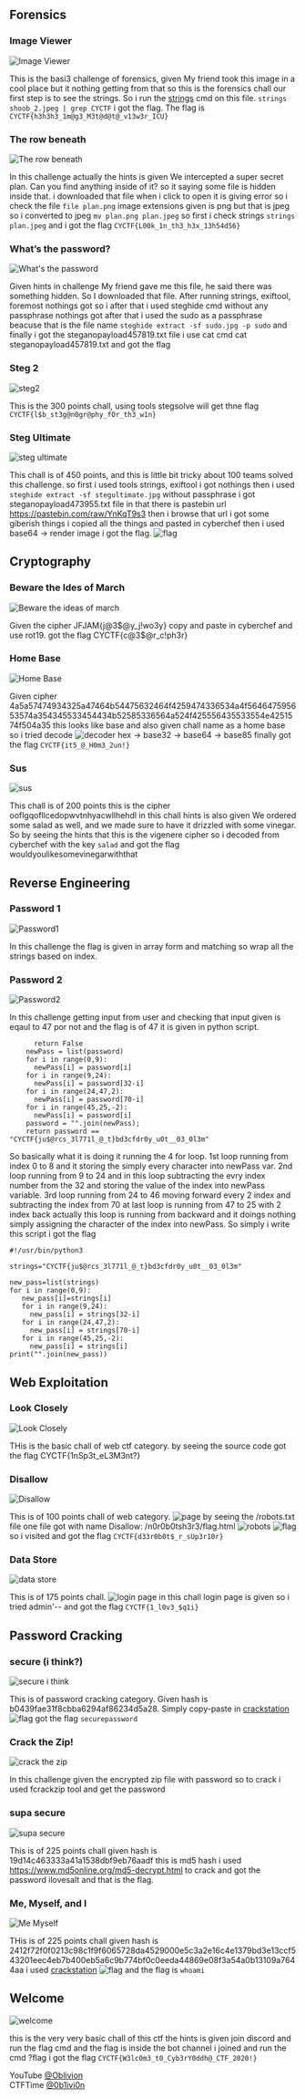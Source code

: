 ## Forensics

### Image Viewer

![Image Viewer](images/Image_Viewer.png)

This is the basi3 challenge of forensics, given My friend took this image in a cool place but it nothing getting from that so this is the forensics chall our first step is to see the strings. So i run the [strings](https://linux.die.net/man/1/strings) cmd on this file. ```strings shoob_2.jpeg | grep CYCTF``` i got the flag. The  flag is `CYCTF{h3h3h3_1m@g3_M3t@d@t@_v13w3r_ICU}`

### The row beneath

![The row beneath](images/The_row_beneath.png)

In this challenge actually the hints is given We intercepted a super secret plan. Can you find anything inside of it? so it saying some file is hidden inside that. i downloaded that file when i click to open it is giving error so i check the file `file plan.png`  image extensions given is png but that is jpeg so i converted to jpeg `mv plan.png plan.jpeg` so first i check strings `strings plan.jpeg` and i got the flag `CYCTF{L00k_1n_th3_h3x_13h54d56}` 

### What’s the password?

![What's the password](images/What_the_password.png)

Given hints in challenge My friend gave me this file, he said there was something hidden. So I downloaded that file. After running strings, exiftool, foremost nothings got so i after that i used steghide cmd without any passphrase nothings got after that i used the sudo as a passphrase beacuse that is the file name `steghide extract -sf sudo.jpg -p sudo` and finally i got the steganopayload457819.txt file i use cat cmd cat steganopayload457819.txt  and got the flag

### Steg 2 

![steg2](images/'Steg2.png')

This is the 300 points chall, using tools stegsolve will get thne flag `CYCTF{l$b_st3g@n0gr@phy_fOr_th3_w1n}`

### Steg Ultimate 

![steg ultimate](images/steg_ultimate.png)

This chall is of 450 points, and this is little bit tricky about 100 teams solved this challenge. so first i used tools strings, exiftool i got nothings then i used `steghide extract -sf stegultimate.jpg` without passphrase i got steganopayload473955.txt file in that there is pastebin url https://pastebin.com/raw/YnKqT9s3 then i browse that url i got some giberish things i copied all the things and pasted in cyberchef then i used base64 -> render image i got the flag.
![flag](images/render_image.png)

## Cryptography

### Beware the Ides of March

![Beware the ideas of march](images/Beware_the_Ides_of_March.png)

Given the cipher JFJAM{j@3$@y_j!wo3y} copy and paste in cyberchef and use rot19. got the flag CYCTF{c@3$@r_c!ph3r}

### Home Base

![Home Base](images/Home_Base.png)

Given cipher 4a5a57474934325a47464b54475632464f4259474336534a4f564647595653574a354345533454434b52585336564a524f425556435533554e4251574f504a35 this looks like base and also given chall name as a home base so i tried decode
![decoder](images/home_base.png)
hex -> base32 -> base64 -> base85 finally got the flag `CYCTF{it5_@_H0m3_2un!}` 


### Sus

![sus](images/Sus.png)

This chall is of 200 points this is the cipher ooflgqofllcedopwvtnhyacwllhehdl in this chall hints is also given We ordered some salad as well, and we made sure to have it drizzled with some vinegar. So by seeing the hints that this is the vigenere cipher so i decoded from cyberchef with the key `salad` and got the flag wouldyoulikesomevinegarwiththat


## Reverse Engineering

###  Password 1 

![Password1](images/Password1.png)

In this challenge the flag is given in array form and matching so wrap all the strings based on index. 

### Password 2 

![Password2](images/Password2.png)

In this challenge getting input from user and checking that input given is eqaul to 47 por not and the flag is of 47 it is given in python script.
```if(len(password) != 47):
      return False
    newPass = list(password)
    for i in range(0,9):
      newPass[i] = password[i]
    for i in range(9,24):
      newPass[i] = password[32-i]
    for i in range(24,47,2):
      newPass[i] = password[70-i]
    for i in range(45,25,-2):
      newPass[i] = password[i]
    password = "".join(newPass);
    return password == "CYCTF{ju$@rcs_3l771l_@_t}bd3cfdr0y_u0t__03_0l3m"
```
 So basically what it is doing it running the 4 for loop. 1st loop running from index 0 to 8 and it storing the simply every character into newPass var. 2nd loop running from 9 to 24 and in this loop subtracting the evry index number from the 32 and storing the value of the index into newPass variable. 3rd loop running from 24 to 46 moving forward every 2 index and subtracting the index from 70 at last loop is running from 47 to 25 with 2 index back actually this loop is running from backward and it doings nothing simply assigning the character of the index into newPass. So simply i write this script i got the flag
 ```
 #!/usr/bin/python3

 strings="CYCTF{ju$@rcs_3l771l_@_t}bd3cfdr0y_u0t__03_0l3m"

 new_pass=list(strings)
 for i in range(0,9):
 	new_pass[i]=strings[i]
 	for i in range(9,24):
 	  new_pass[i] = strings[32-i]
 	for i in range(24,47,2):
 	  new_pass[i] = strings[70-i]
 	for i in range(45,25,-2):
 	  new_pass[i] = strings[i]	
 print("".join(new_pass)) 
 ```

## Web Exploitation

### Look Closely

![Look Closely](images/Look_Closely.png)

THis is the basic chall of web ctf category. by seeing the source code got the flag CYCTF{1nSp3t_eL3M3nt?}

### Disallow

![Disallow](images/Disallow.png)

This is of 100 points chall of web category.
![page](images/dissallow_web.png)
by seeing the /robots.txt file one file got with name Disallow: /n0r0b0tsh3r3/flag.html
![robots](images/robots.png)
![flag](images/disallo_flag.png)
so i visited and got the flag `CYCTF{d33r0b0t$_r_sUp3r10r}`

### Data Store 

![data store](images/Data_Store.png)

This is of 175 points chall.
![login page](images/data_store.png)
in this chall login page is given so i tried admin'-- and got the flag `CYCTF{1_l0v3_$q1i}`


## Password Cracking

### secure (i think?)

![secure i think](images/secure_i_think.png)

This is of password cracking category. Given hash is b0439fae31f8cbba6294af86234d5a28. Simply copy-paste in [crackstation](https://crackstation.net/)
![flag](images/secure.png)
got the flag `securepassword`

### Crack the Zip! 

![crack the zip](images/Crack_the_Zip_.png)

In this challenge given the encrypted zip file with password so to crack i used fcrackzip tool and get the password 


### supa secure 

![supa secure](images/supa_secure.png)

This is of 225 points chall given hash is 19d14c463333a41a1538dbf9eb76aadf this is md5 hash i used https://www.md5online.org/md5-decrypt.html to crack and got the password ilovesalt and that is the flag.

### Me, Myself, and I 

![Me Myself](images/Me_Myself_and_I.png)

THis is of 225 points chall given hash is 2412f72f0f0213c98c1f9f6065728da4529000e5c3a2e16c4e1379bd3e13ccf543201eec4eb7b400eb5a6c9b774bf0c0eeda44869e08f3a54a0b13109a7644aa i used [crackstation](https://crackstation.net/)
![flag](images/me_myself_crackstation.png)
and the flag is `whoami`

## Welcome

![welcome](images/Welcome.png)

this is the very very basic chall of this ctf the hints is given join discord and run the flag cmd and the flag is inside the bot channel i joined and run the cmd ?flag i got the flag `CYCTF{W3lc0m3_t0_Cyb3rY0ddh@_CTF_2020!}`

YouTube [@Oblivion](https://www.youtube.com/c/Oblivion5237)<br/>
CTFTime [@0b1ivi0n](https://ctftime.org/team/127567)
